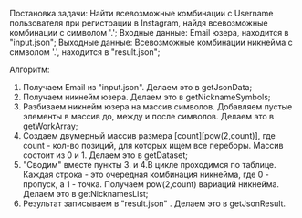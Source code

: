 ﻿Постановка задачи: Найти всевозможные комбинации с Username пользователя при регистрации в Instagram, найдя всевозможные комбинации с символом '.';
Входные данные: Email юзера, находится в "input.json";
Выходные данные: Всевозможные комбинации никнейма с символом '.', находится в "result.json";

Алгоритм: 
1. Получаем Email из "input.json". Делаем это в getJsonData;
2. Получаем никнейм юзера. Делаем это в getNicknameSymbols;
3. Разбиваем никнейм юзера на массив символов. Добавляем пустые элементы в массив до, между и после символов. Делаем это в getWorkArray;
4. Создаем двумерный массив размера [count][pow(2,count)], где count - кол-во позиций, для которых ищем все переборы. Массив состоит из 0 и 1. Делаем это в getDataset;
5. "Сводим" вместе пункты 3. и 4.В цикле проходимся по таблице. Каждая строка - это очередная комбинация никнейма, где 0 - пропуск, а 1 - точка. Получаем pow(2,count) вариаций никнейма. Делаем это в getNicknamesList;
6. Результат записываем в "result.json" . Делаем это в getJsonResult.
